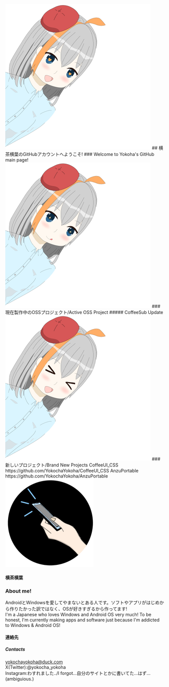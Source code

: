 <img src="./2.png" height="10%">  
## 横茶横葉のGitHubアカウントへようこそ!  
### Welcome to Yokoha's GitHub main page!   

<img src="./1.png" height="10%">  
### 現在製作中のOSSプロジェクト/Active OSS Project    
##### CoffeeSub Update

<img src="./3.png" height="10%">  
### 新しいプロジェクト/Brand New Projects  
CoffeeUI_CSS  
https://github.com/YokochaYokoha/CoffeeUI_CSS  
AnzuPortable  
https://github.com/YokochaYokoha/AnzuPortable  
<img src="https://github.com/YokochaYokoha/yokochayokoha.github.io/blob/main/trademark.png?raw=true" height="10%">  

#### 横茶横葉  
### About me!   
AndroidとWindowsを愛してやまないとある人です。ソフトやアプリがはじめから作りたかった訳ではなく、OSが好きすぎるから作ってます!  
I'm a Japanese who loves Windows and Android OS very much! To be honest, I'm currently making apps and software just because I'm addicted to Windows & Android OS!  


#### 連絡先  
##### Contacts  
yokochayokoha@duck.com  
X(Twitter):@yokocha_yokoha  
Instagram:わすれました../I forgot...自分のサイトとかに書いてた...はず...(ambiguious.)  

<!--
**Yokokiri-Cha/yokokiri-cha** is a ✨ _special_ ✨ repository because its `README.md` (this file) appears on your GitHub profile.

Here are some ideas to get you started:

- 🔭 I’m currently working on ...
- 🌱 I’m currently learning ...
- 👯 I’m looking to collaborate on ...
- 🤔 I’m looking for help with ...
- 💬 Ask me about ...
- 📫 How to reach me: ...
- 😄 Pronouns: ...
- ⚡ Fun fact: ...
-->
